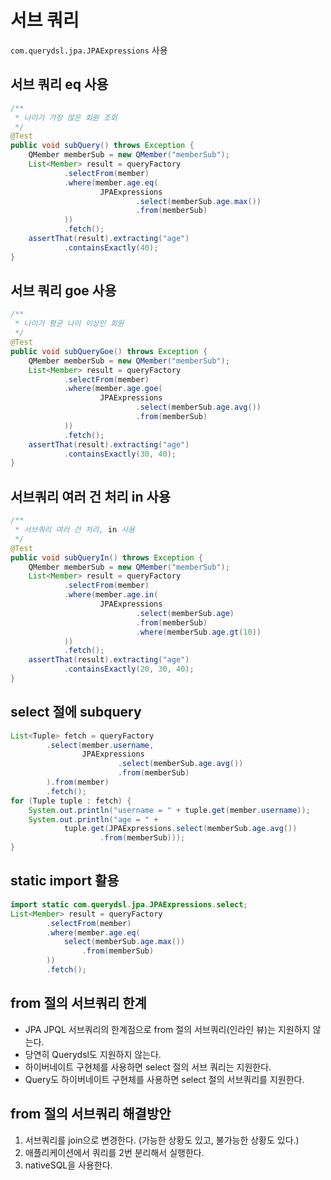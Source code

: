 # 서브 쿼리
`com.querydsl.jpa.JPAExpressions` 사용
## 서브 쿼리 eq 사용
```java
/**
 * 나이가 가장 많은 회원 조회
 */
@Test
public void subQuery() throws Exception {
    QMember memberSub = new QMember("memberSub");
    List<Member> result = queryFactory
            .selectFrom(member)
            .where(member.age.eq(
                    JPAExpressions
                            .select(memberSub.age.max())
                            .from(memberSub)
            ))
            .fetch();
    assertThat(result).extracting("age")
            .containsExactly(40);
}
```
## 서브 쿼리 goe 사용
```java
/**
 * 나이가 평균 나이 이상인 회원
 */
@Test
public void subQueryGoe() throws Exception {
    QMember memberSub = new QMember("memberSub");
    List<Member> result = queryFactory
            .selectFrom(member)
            .where(member.age.goe(
                    JPAExpressions
                            .select(memberSub.age.avg())
                            .from(memberSub)
            ))
            .fetch();
    assertThat(result).extracting("age")
            .containsExactly(30, 40);
}
```
## 서브쿼리 여러 건 처리 in 사용
```java
/**
 * 서브쿼리 여러 건 처리, in 사용
 */
@Test
public void subQueryIn() throws Exception {
    QMember memberSub = new QMember("memberSub");
    List<Member> result = queryFactory
            .selectFrom(member)
            .where(member.age.in(
                    JPAExpressions
                            .select(memberSub.age)
                            .from(memberSub)
                            .where(memberSub.age.gt(10))
            ))
            .fetch();
    assertThat(result).extracting("age")
            .containsExactly(20, 30, 40);
}
```

## select 절에 subquery
```java
List<Tuple> fetch = queryFactory
        .select(member.username,
                JPAExpressions
                        .select(memberSub.age.avg())
                        .from(memberSub)
        ).from(member)
        .fetch();
for (Tuple tuple : fetch) {
    System.out.println("username = " + tuple.get(member.username));
    System.out.println("age = " +
            tuple.get(JPAExpressions.select(memberSub.age.avg())
                    .from(memberSub)));
}
```

## static import 활용
```java
import static com.querydsl.jpa.JPAExpressions.select;
List<Member> result = queryFactory
        .selectFrom(member)
        .where(member.age.eq(
            select(memberSub.age.max())
                .from(memberSub)
        ))
        .fetch();
```

## from 절의 서브쿼리 한계
- JPA JPQL 서브쿼리의 한계점으로 from 절의 서브쿼리(인라인 뷰)는 지원하지 않는다.
- 당연히 Querydsl도 지원하지 않는다.
- 하이버네이트 구현체를 사용하면 select 절의 서브 쿼리는 지원한다.
- Query도 하이버네이트 구현체를 사용하면 select 절의 서브쿼리를 지원한다.

## from 절의 서브쿼리 해결방안
1. 서브쿼리를 join으로 변경한다. (가능한 상황도 있고, 불가능한 상황도 있다.)
2. 애플리케이션에서 쿼리를 2번 분리해서 실행한다.
3. nativeSQL을 사용한다.
